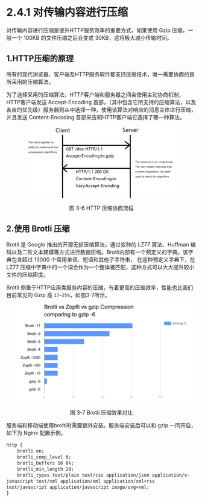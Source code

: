 # 2.4.1 对传输内容进行压缩

对传输内容进行压缩是提升HTTP服务效率的重要方式，如果使用 Gzip 压缩，一般一个 100KB 的文件压缩之后会变成 30KB，这将极大减小传输时间。

## 1.HTTP压缩的原理

所有的现代浏览器、客户端及HTTP服务软件都支持压缩技术，唯一需要协商的是所采用的压缩算法。

为了选择采用的压缩算法，HTTP客户端和服务器之间会使用主动协商机制，HTTP客户端发送 Accept-Encoding 首部，（其中包含它所支持的压缩算法，以及各自的优先级）服务器则从中选择一种，使用该算法对响应的消息主体进行压缩，并且发送 Content-Encoding 首部来告知HTTP客户端它选择了哪一种算法。

<div  align="center">
	<img src="../assets/compress.png" width = "400"  align=center />
	<p>图 3-6 HTTP 压缩协商流程</p>
</div>

## 2.使用 Brotli 压缩

Brotli 是 Google 推出的开源无损压缩算法，通过变种的 LZ77 算法、Huffman 编码以及二阶文本建模等方式进行数据压缩。Brotli内部有一个预定义的字典。该字典包含超过 13000 个常用单词、短语和其他子字符串，
在这种预定义字典下，在 LZ77 压缩中字典中的一个词会作为一个整体被匹配，这种方式可以大大提升较小文件的压缩密度。

Brotli 侧重于HTTP应用类服务内容的压缩，有着更高的压缩效率，性能也比我们目前常见的 Gzip 高 `17~25%`，如图3-7所示。

<div  align="center">
	<img src="../assets/brotli.jpeg" width = "480"  align=center />
	<p>图 3-7 Brotli 压缩效果对比</p>
</div>
 
服务端和移动端使用brolti时需要额外安装。服务端安装后可以和 gzip 一同开启，如下为 Nginx 配置示例。

```
http {
	brotli on;
    brotli_comp_level 6;
    brotli_buffers 16 8k;
    brotli_min_length 20;
    brotli_types text/plain text/css application/json application/x-javascript text/xml application/xml application/xml+rss text/javascript application/javascript image/svg+xml;	
}
```